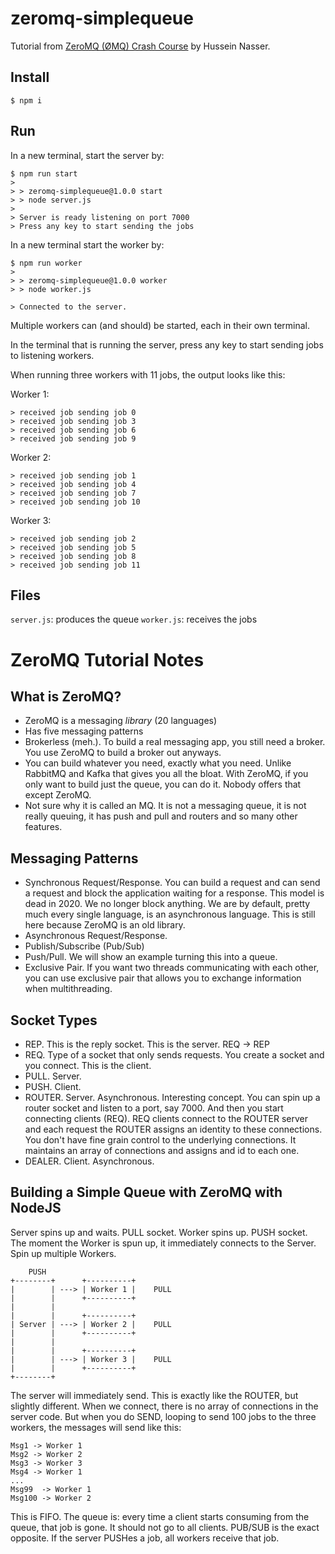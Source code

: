 # zeromq-simplequeue
Tutorial from [ZeroMQ (ØMQ) Crash Course](https://www.youtube.com/watch?v=UrwtQfSbrOs&ab_channel=HusseinNasser) by Hussein Nasser.

## Install
```
$ npm i
```

## Run
In a new terminal, start the server by:
```
$ npm run start
>
> > zeromq-simplequeue@1.0.0 start
> > node server.js
>
> Server is ready listening on port 7000
> Press any key to start sending the jobs
```

In a new terminal start the worker by:
```
$ npm run worker
>
> > zeromq-simplequeue@1.0.0 worker
> > node worker.js

> Connected to the server.
```

Multiple workers can (and should) be started, each in their own terminal.

In the terminal that is running the server, press any key to start sending jobs to listening workers.

When running three workers with 11 jobs, the output looks like this:

Worker 1:
```
> received job sending job 0
> received job sending job 3
> received job sending job 6
> received job sending job 9
```

Worker 2:
```
> received job sending job 1
> received job sending job 4
> received job sending job 7
> received job sending job 10
```

Worker 3:
```
> received job sending job 2
> received job sending job 5
> received job sending job 8
> received job sending job 11
```

## Files
`server.js`: produces the queue
`worker.js`: receives the jobs

# ZeroMQ Tutorial Notes
## What is ZeroMQ?
- ZeroMQ is a messaging *library* (20 languages)
- Has five messaging patterns
- Brokerless (meh.). To build a real messaging app, you still need a broker. You use ZeroMQ to build a broker out anyways.
- You can build whatever you need, exactly what you need. Unlike RabbitMQ and Kafka that gives you all the bloat. With ZeroMQ, if you only want to build just the queue, you can do it. Nobody offers that except ZeroMQ.
- Not sure why it is called an MQ. It is not a messaging queue, it is not really queuing, it has push and pull and routers and so many other features.

## Messaging Patterns
- Synchronous Request/Response. You can build a request and can send a request and block the application waiting for a response. This model is dead in 2020. We no longer block anything. We are by default, pretty much every single language, is an asynchronous language. This is still here because ZeroMQ is an old library.
- Asynchronous Request/Response.
- Publish/Subscribe (Pub/Sub)
- Push/Pull. We will show an example turning this into a queue.
- Exclusive Pair. If you want two threads communicating with each other, you can use exclusive pair that allows you to exchange information when multithreading.

## Socket Types
- REP. This is the reply socket. This is the server. REQ -> REP
- REQ. Type of a socket that only sends requests. You create a socket and you connect. This is the client.
- PULL. Server.
- PUSH. Client.
- ROUTER. Server. Asynchronous. Interesting concept. You can spin up a router socket and listen to a port, say 7000. And then you start connecting clients (REQ). REQ clients connect to the ROUTER server and each request the ROUTER assigns an identity to these connections. You don't have fine grain control to the underlying connections. It maintains an array of connections and assigns and id to each one.
- DEALER. Client. Asynchronous.

## Building a Simple Queue with ZeroMQ with NodeJS
Server spins up and waits. PULL socket.
Worker spins up. PUSH socket.
The moment the Worker is spun up, it immediately connects to the Server.
Spin up multiple Workers.

```
    PUSH
+--------+      +----------+
|        | ---> | Worker 1 |	PULL
|        |      +----------+
|        |
|        |      +----------+
| Server | ---> | Worker 2 |	PULL
|        |      +----------+
|        |
|        |      +----------+
|        | ---> | Worker 3 |	PULL
|        |      +----------+
+--------+
```

The server will immediately send. This is exactly like the ROUTER, but slightly different.
When we connect, there is no array of connections in the server code.
But when you do SEND, looping to send 100 jobs to the three workers, the messages will send like this:

```
Msg1 -> Worker 1
Msg2 -> Worker 2
Msg3 -> Worker 3
Msg4 -> Worker 1
...
Msg99  -> Worker 1
Msg100 -> Worker 2
```
This is FIFO.
The queue is: every time a client starts consuming from the queue, that job is gone. It should not go to all clients.
PUB/SUB is the exact opposite. If the server PUSHes a job, all workers receive that job.

